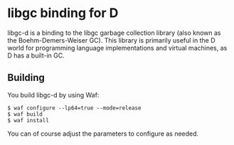 libgc binding for D
===================

libgc-d is a binding to the libgc garbage collection
library (also known as the Boehm-Demers-Weiser GC).
This library is primarily useful in the D world for
programming language implementations and virtual
machines, as D has a built-in GC.

Building
--------

You build libgc-d by using Waf:

    $ waf configure --lp64=true --mode=release
    $ waf build
    $ waf install

You can of course adjust the parameters to configure
as needed.

